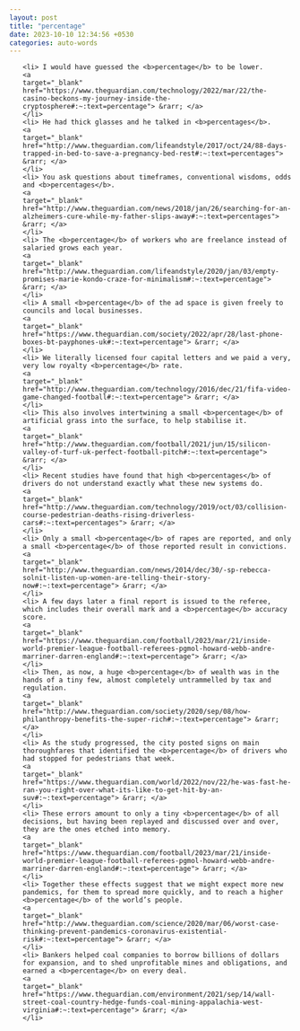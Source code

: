 ```yaml
---
layout: post
title: "percentage"
date: 2023-10-10 12:34:56 +0530
categories: auto-words
---
```

<ol>

    <li> I would have guessed the <b>percentage</b> to be lower.
    <a 
    target="_blank" 
    href="https://www.theguardian.com/technology/2022/mar/22/the-casino-beckons-my-journey-inside-the-cryptosphere#:~:text=percentage"> &rarr; </a>
    </li>
    <li> He had thick glasses and he talked in <b>percentages</b>.
    <a 
    target="_blank" 
    href="http://www.theguardian.com/lifeandstyle/2017/oct/24/88-days-trapped-in-bed-to-save-a-pregnancy-bed-rest#:~:text=percentages"> &rarr; </a>
    </li>
    <li> You ask questions about timeframes, conventional wisdoms, odds and <b>percentages</b>.
    <a 
    target="_blank" 
    href="http://www.theguardian.com/news/2018/jan/26/searching-for-an-alzheimers-cure-while-my-father-slips-away#:~:text=percentages"> &rarr; </a>
    </li>
    <li> The <b>percentage</b> of workers who are freelance instead of salaried grows each year.
    <a 
    target="_blank" 
    href="http://www.theguardian.com/lifeandstyle/2020/jan/03/empty-promises-marie-kondo-craze-for-minimalism#:~:text=percentage"> &rarr; </a>
    </li>
    <li> A small <b>percentage</b> of the ad space is given freely to councils and local businesses.
    <a 
    target="_blank" 
    href="https://www.theguardian.com/society/2022/apr/28/last-phone-boxes-bt-payphones-uk#:~:text=percentage"> &rarr; </a>
    </li>
    <li> We literally licensed four capital letters and we paid a very, very low royalty <b>percentage</b> rate.
    <a 
    target="_blank" 
    href="http://www.theguardian.com/technology/2016/dec/21/fifa-video-game-changed-football#:~:text=percentage"> &rarr; </a>
    </li>
    <li> This also involves intertwining a small <b>percentage</b> of artificial grass into the surface, to help stabilise it.
    <a 
    target="_blank" 
    href="http://www.theguardian.com/football/2021/jun/15/silicon-valley-of-turf-uk-perfect-football-pitch#:~:text=percentage"> &rarr; </a>
    </li>
    <li> Recent studies have found that high <b>percentages</b> of drivers do not understand exactly what these new systems do.
    <a 
    target="_blank" 
    href="http://www.theguardian.com/technology/2019/oct/03/collision-course-pedestrian-deaths-rising-driverless-cars#:~:text=percentages"> &rarr; </a>
    </li>
    <li> Only a small <b>percentage</b> of rapes are reported, and only a small <b>percentage</b> of those reported result in convictions.
    <a 
    target="_blank" 
    href="http://www.theguardian.com/news/2014/dec/30/-sp-rebecca-solnit-listen-up-women-are-telling-their-story-now#:~:text=percentage"> &rarr; </a>
    </li>
    <li> A few days later a final report is issued to the referee, which includes their overall mark and a <b>percentage</b> accuracy score.
    <a 
    target="_blank" 
    href="https://www.theguardian.com/football/2023/mar/21/inside-world-premier-league-football-referees-pgmol-howard-webb-andre-marriner-darren-england#:~:text=percentage"> &rarr; </a>
    </li>
    <li> Then, as now, a huge <b>percentage</b> of wealth was in the hands of a tiny few, almost completely untrammelled by tax and regulation.
    <a 
    target="_blank" 
    href="http://www.theguardian.com/society/2020/sep/08/how-philanthropy-benefits-the-super-rich#:~:text=percentage"> &rarr; </a>
    </li>
    <li> As the study progressed, the city posted signs on main thoroughfares that identified the <b>percentage</b> of drivers who had stopped for pedestrians that week.
    <a 
    target="_blank" 
    href="https://www.theguardian.com/world/2022/nov/22/he-was-fast-he-ran-you-right-over-what-its-like-to-get-hit-by-an-suv#:~:text=percentage"> &rarr; </a>
    </li>
    <li> These errors amount to only a tiny <b>percentage</b> of all decisions, but having been replayed and discussed over and over, they are the ones etched into memory.
    <a 
    target="_blank" 
    href="https://www.theguardian.com/football/2023/mar/21/inside-world-premier-league-football-referees-pgmol-howard-webb-andre-marriner-darren-england#:~:text=percentage"> &rarr; </a>
    </li>
    <li> Together these effects suggest that we might expect more new pandemics, for them to spread more quickly, and to reach a higher <b>percentage</b> of the world’s people.
    <a 
    target="_blank" 
    href="http://www.theguardian.com/science/2020/mar/06/worst-case-thinking-prevent-pandemics-coronavirus-existential-risk#:~:text=percentage"> &rarr; </a>
    </li>
    <li> Bankers helped coal companies to borrow billions of dollars for expansion, and to shed unprofitable mines and obligations, and earned a <b>percentage</b> on every deal.
    <a 
    target="_blank" 
    href="https://www.theguardian.com/environment/2021/sep/14/wall-street-coal-country-hedge-funds-coal-mining-appalachia-west-virginia#:~:text=percentage"> &rarr; </a>
    </li>